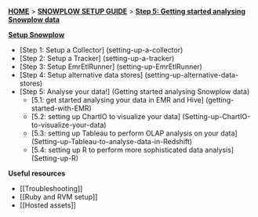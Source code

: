 [**HOME**](Home) > [**SNOWPLOW SETUP GUIDE**](Setting-up-Snowplow) > [**Step 5: Getting started analysing Snowplow data**](Getting-started-analysing-Snowplow-data)  

[**Setup Snowplow**](Setting-up-Snowplow)  

- [Step 1: Setup a Collector] (setting-up-a-collector)  
- [Step 2: Setup a Tracker] (setting-up-a-tracker)  
- [Step 3: Setup EmrEtlRunner] (setting-up-EmrEtlRunner)  
- [Step 4: Setup alternative data stores] (setting-up-alternative-data-stores) 
- [Step 5: Analyse your data!] (Getting started analysing Snowplow data)  
  - [5.1: get started analysing your data in EMR and Hive] (getting-started-with-EMR)
  - [5.2: setting up ChartIO to visualize your data] (Setting-up-ChartIO-to-visualize-your-data)
  - [5.3: setting up Tableau to perform OLAP analysis on your data] (Setting-up-Tableau-to-analyse-data-in-Redshift)
  - [5.4: setting up R to perform more sophisticated data analysis] (Setting-up-R)

**Useful resources**  

- [[Troubleshooting]]  
- [[Ruby and RVM setup]]  
- [[Hosted assets]]  